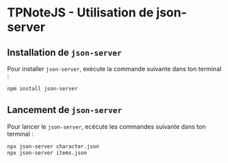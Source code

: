 # TPNoteJS - Utilisation de json-server

## Installation de `json-server`

Pour installer `json-server`, exécute la commande suivante dans ton terminal :

```bash
npm install json-server
```

## Lancement de `json-server`

Pour lancer le `json-server`, ecécute les commandes suivante dans ton terminal : 

```bash
npx json-server character.json
npx json-server items.json
``` 
